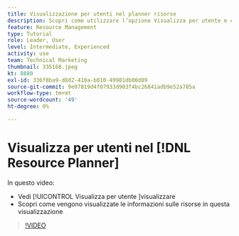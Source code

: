 ```yaml
---
title: Visualizzazione per utenti nel planner risorse
description: Scopri come utilizzare l’opzione Visualizza per utente e come vengono visualizzate le informazioni sulle risorse in questa visualizzazione.
feature: Resource Management
type: Tutorial
role: Leader, User
level: Intermediate, Experienced
activity: use
team: Technical Marketing
thumbnail: 335168.jpeg
kt: 8880
exl-id: 336f8ba9-d8d2-410a-b010-49981db00d89
source-git-commit: 9e97819d4f07933d903f4bc26841adb9e52a785a
workflow-type: tm+mt
source-wordcount: '49'
ht-degree: 0%

---
```


# Visualizza per utenti nel [!DNL Resource Planner]

In questo video:

* Vedi [!UICONTROL Visualizza per utente ]visualizzare
* Scopri come vengono visualizzate le informazioni sulle risorse in questa visualizzazione


>[!VIDEO](https://video.tv.adobe.com/v/335168/?quality=12)
